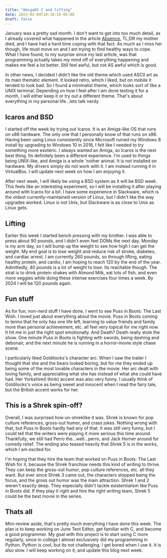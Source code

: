 ```yaml
---
title: "AmigaOS C and lifting"
date: 2023-02-04T18:18:25-05:00
draft: false
---
```

  January was a pretty sad month. I don't want to get into too much detail, as I already covered what happened in the article [Absence.](/post/absence) TL;DR my mother died, and I have had a hard time coping with that fact. As much as I miss her though, life must move on and I am trying to find healthy ways to cope. What I have found, to my surprise since my last article, was that programming actually takes my mind off of everything happening and makes me feel a lot better. Still feel awful, but not AS awful which is good.   
  

  
  In other news, I decided I didn't like the old theme which used ASCII art as its main thematic element. It looked retro, which I liked, but on mobile it tended to look bad. So I found a minimalist theme, which looks sort of like a UNIX terminal. Depending on how I feel after I am done testing it for a month, I will either keep it or try out a different theme. That's about everything in my personal life...lets talk nerdy.  
  

  
## Icaros and BSD
  


  
  I started off the week by trying out Icaros. It is an Amiga-like OS that runs on x86 hardware. The only one that I personally know of that runs on x86. Having been using Linux consistently since Microsoft ruined my Windows 8 install by upgrading to Windows 10 in 2016, I felt like I needed to try something more esoteric. I always wanted an Amiga, so Icaros is the next best thing. Its definitely been a different experience. I'm used to things being UNIX-like, and Amiga is a whole 'nother animal. It is not installed on hardware. My drivers simply do not work with it. I am instead running it in VirtualBox. I will update next week on how I am enjoying it.   
  

  
  After next week, I will likely be using a BSD system as it will be BSD week. This  feels like an interesting experiment, so I will be installing it after playing around with Icaros for a bit. I have some experience in Slackware, which is the oldest currently-maintained version of Linux, but I didn't like the way upgrades worked. Linux is not Unix, but Slackware is as close to Unix as Linux gets.  
  

  
## Lifting
  

  
  Earlier this week I started bench pressing with my brother. I was able to press about 90 pounds, and I didn't even feel DOMs the next day. Monday is my arm day, so I will bump up the weight to see how high I can get the weight. My end goal is to lose weight and reduce risk of stroke, diabetes, and cardiac arrest. I am currently 260 pounds, so through lifting, eating healthy protein, and cardio, I am hoping to reach 120 by the end of the year. Admittedly, 40 pounds is a lot of weight to lose. Its reachable though. The strat is to drink protein shakes with Almond Milk, eat lots of fish, and even more veggies while doing these intense exercises four times a week. By 2024 I will be 120 pounds again.  
  

  
## Fun stuff


  
  As for fun, non-nerd stuff I have done, I went to see Puss in Boots: The Last Wish. I loved just about everything about the movie. Puss in Boots coming to terms that he only has one life left, learning to value friends and family more than personal achievement, etc. all feel very topical for me right now. It hit me in just the right spot emotionally. And Death? Death really stole the show. One minute Puss in Boots is fighting with swords, being dashing and debonair, and the next minute he is running in a horror-movie style chase scene.  
  

  
  I particularly liked Goldilocks's character arc. When I saw the trailer I thought that she and the bears looked boring, but for me they ended up being some of the most lovable characters in the movie. Her arc dealt with loving family, and appreciating what she has instead of what she could have had. Her Yorkshire(I think) accent was also very funny. I usually think of Goldilocks's voice as being sweet and innocent when I read the fairy tale, but the British accent works for her.   
  

  
## This is a Shrek spin-off?
  

  
  Overall, I was surprised how un-shreklike it was. Shrek is known for pop culture references, gross-out humor, and crass jokes. Nothing wrong with that, but Puss in Boots hardly had any of that. It was still very funny, but I could tell that the writers were playing it more serious this time around. Thankfully, we still had Perro the...well...perro, and Jack Horner around for comedy relief. The ending also teased heavily that Shrek 5 is in the works, which I am excited for.  
  

  
  I'm hoping that they hire the team that worked on Puss in Boots: The Last Wish for it, because the Shrek franchise needs this kind of writing to thrive. They can keep the gross-out humor, pop culture references, etc. all they want. But ever since Shrek 3 came out, the characters stopped being the focus, and the gross out humor was the main attraction. Shrek 1 and 2 weren't exactly deep. They especially didn't tackle existentialism like Puss in Boots did. If they play it right and hire the right writing team, Shrek 5 could be the best movie in the series.   
  

  
## Thats all
  

  
  Mini-review aside, that's pretty much everything I have done this week. The plan is to keep working on June Text Editor, get familiar with C, and become a good programmer. My goal with this project is to start using C more regularly, since in college I almost exclusively did my programming in Python. Python is cool, but its not challenging. I get bored when I use it. It is also slow. I will keep working on it, and update this blog next week.  
